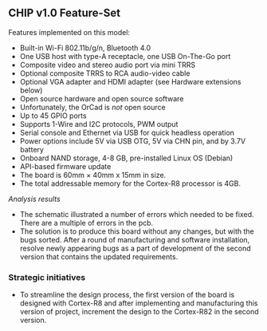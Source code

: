 ## CHIP v1.0 Feature-Set

Features implemented on this model:

* Built-in Wi-Fi 802.11b/g/n, Bluetooth 4.0
* One USB host with type-A receptacle, one USB On-The-Go port
* Composite video and stereo audio port via mini TRRS
* Optional composite TRRS to RCA audio-video cable
* Optional VGA adapter and HDMI adapter (see Hardware extensions below)
* Open source hardware and open source software
* Unfortunately, the OrCad is _not_ open source
* Up to 45 GPIO ports
* Supports 1-Wire and I2C protocols, PWM output
* Serial console and Ethernet via USB for quick headless operation
* Power options include 5V via USB OTG, 5V via CHN pin, and by 3.7V battery
* Onboard NAND storage, 4-8 GB, pre-installed Linux OS (Debian)
* API-based firmware update
* The board is 60mm × 40mm x 15mm in size.
* The total addressable memory for the Cortex-R8 processor is 4GB.

_Analysis results_

* The schematic illustrated a number of errors which needed to be fixed. There are a multiple of errors in the pcb.
* The solution is to produce this board without any changes, but with the bugs sorted. After a round of manufacturing and software installation, resolve newly appearing bugs as a part of development of the second version that contains the updated requirements.

### Strategic initiatives

* To streamline the design process, the first version of the board is designed with Cortex-R8 and after implementing and manufacturing this version of project, increment the design to the Cortex-R82 in the second version.
